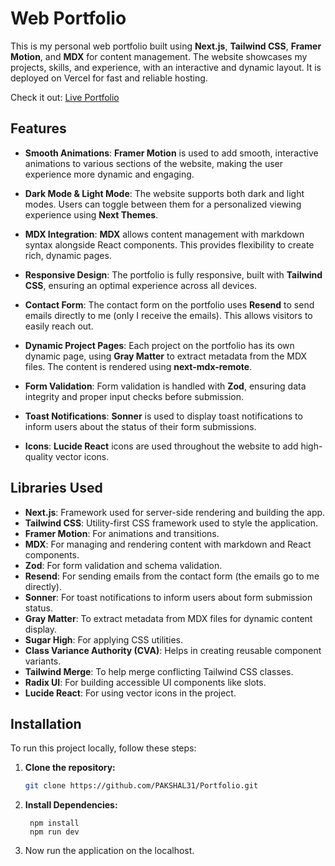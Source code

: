 # Web Portfolio

This is my personal web portfolio built using **Next.js**, **Tailwind CSS**, **Framer Motion**, and **MDX** for content management. The website showcases my projects, skills, and experience, with an interactive and dynamic layout. It is deployed on Vercel for fast and reliable hosting.

Check it out: [Live Portfolio](https://pakshal-portfolio-git-main-pakshal-ranawats-projects.vercel.app)

## Features

- **Smooth Animations**: **Framer Motion** is used to add smooth, interactive animations to various sections of the website, making the user experience more dynamic and engaging.
  
- **Dark Mode & Light Mode**: The website supports both dark and light modes. Users can toggle between them for a personalized viewing experience using **Next Themes**.

- **MDX Integration**: **MDX** allows content management with markdown syntax alongside React components. This provides flexibility to create rich, dynamic pages.

- **Responsive Design**: The portfolio is fully responsive, built with **Tailwind CSS**, ensuring an optimal experience across all devices.

- **Contact Form**: The contact form on the portfolio uses **Resend** to send emails directly to me (only I receive the emails). This allows visitors to easily reach out.

- **Dynamic Project Pages**: Each project on the portfolio has its own dynamic page, using **Gray Matter** to extract metadata from the MDX files. The content is rendered using **next-mdx-remote**.

- **Form Validation**: Form validation is handled with **Zod**, ensuring data integrity and proper input checks before submission.

- **Toast Notifications**: **Sonner** is used to display toast notifications to inform users about the status of their form submissions.

- **Icons**: **Lucide React** icons are used throughout the website to add high-quality vector icons.


## Libraries Used

- **Next.js**: Framework used for server-side rendering and building the app.
- **Tailwind CSS**: Utility-first CSS framework used to style the application.
- **Framer Motion**: For animations and transitions.
- **MDX**: For managing and rendering content with markdown and React components.
- **Zod**: For form validation and schema validation.
- **Resend**: For sending emails from the contact form (the emails go to me directly).
- **Sonner**: For toast notifications to inform users about form submission status.
- **Gray Matter**: To extract metadata from MDX files for dynamic content display.
- **Sugar High**: For applying CSS utilities.
- **Class Variance Authority (CVA)**: Helps in creating reusable component variants.
- **Tailwind Merge**: To help merge conflicting Tailwind CSS classes.
- **Radix UI**: For building accessible UI components like slots.
- **Lucide React**: For using vector icons in the project.

## Installation

To run this project locally, follow these steps:

1. **Clone the repository:**

   ```bash
   git clone https://github.com/PAKSHAL31/Portfolio.git
   ```
2. **Install Dependencies:**

        npm install
        npm run dev

3. Now run the application on the localhost.
